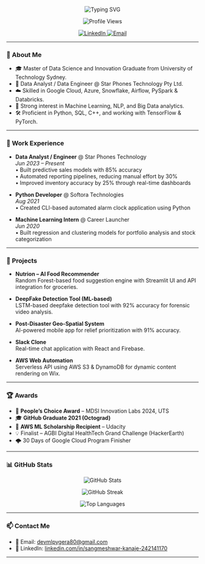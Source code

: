 <!-- Typing SVG Animation -->
<p align="center">
  <img src="https://readme-typing-svg.herokuapp.com?font=Fira+Code&size=24&duration=3000&pause=1000&color=36BCF7&center=true&vCenter=true&width=800&lines=Hi+there+%F0%9F%91%8B;I'm+Sangmeshwar+Kanaje.;Data+Scientist+%7C+AI+Enthusiast+%7C+Data+Analyst+/+Engineer;Welcome+to+my+GitHub+profile!" alt="Typing SVG" />
</p>

<!-- Profile Views Counter -->
<p align="center">
  <img src="https://komarev.com/ghpvc/?username=Sangu80&style=flat-square&color=blue" alt="Profile Views" />
</p>

<!-- Social Media Links -->
<p align="center">
  <a href="https://www.linkedin.com/in/sangmeshwar-kanaje-242141170/" target="_blank">
    <img src="https://img.shields.io/badge/LinkedIn-%230077B5.svg?&style=for-the-badge&logo=linkedin&logoColor=white" alt="LinkedIn" />
  </a>
  <a href="mailto:devmlpygera80@gmail.com">
    <img src="https://img.shields.io/badge/Email-D14836?style=for-the-badge&logo=gmail&logoColor=white" alt="Email" />
  </a>
</p>

---

### 🧠 About Me

- 🎓 Master of Data Science and Innovation Graduate from University of Technology Sydney.
- 💼 Data Analyst / Data Engineer @ Star Phones Technology Pty Ltd.
- ☁️ Skilled in Google Cloud, Azure, Snowflake, Airflow, PySpark & Databricks.
- 🧠 Strong interest in Machine Learning, NLP, and Big Data analytics.
- 🛠️ Proficient in Python, SQL, C++, and working with TensorFlow & PyTorch.

---

### 💼 Work Experience

- **Data Analyst / Engineer** @ Star Phones Technology  
  _Jun 2023 – Present_  
  • Built predictive sales models with 85% accuracy  
  • Automated reporting pipelines, reducing manual effort by 30%  
  • Improved inventory accuracy by 25% through real-time dashboards  

- **Python Developer** @ Softora Technologies  
  _Aug 2021_  
  • Created CLI-based automated alarm clock application using Python  

- **Machine Learning Intern** @ Career Launcher  
  _Jun 2020_  
  • Built regression and clustering models for portfolio analysis and stock categorization  

---

### 🚀 Projects

- **Nutrion – AI Food Recommender**  
  Random Forest-based food suggestion engine with Streamlit UI and API integration for groceries.

- **DeepFake Detection Tool (ML-based)**  
  LSTM-based deepfake detection tool with 92% accuracy for forensic video analysis.

- **Post-Disaster Geo-Spatial System**  
  AI-powered mobile app for relief prioritization with 91% accuracy.

- **Slack Clone**  
  Real-time chat application with React and Firebase.

- **AWS Web Automation**  
  Serverless API using AWS S3 & DynamoDB for dynamic content rendering on Wix.

---

### 🏆 Awards

- 🥇 **People’s Choice Award** – MDSI Innovation Labs 2024, UTS  
- 🎓 **GitHub Graduate 2021 (Octograd)**  
- 🧠 **AWS ML Scholarship Recipient** – Udacity  
- 💡 Finalist – AGBI Digital HealthTech Grand Challenge (HackerEarth)  
- 🌩️ 30 Days of Google Cloud Program Finisher  

---

### 📊 GitHub Stats

<p align="center">
  <img src="https://github-readme-stats.vercel.app/api?username=Sangu80&show_icons=true&theme=radical" alt="GitHub Stats" />
</p>

<p align="center">
  <img src="https://github-readme-streak-stats.herokuapp.com/?user=Sangu80&theme=radical" alt="GitHub Streak" />
</p>

<p align="center">
  <img src="https://github-readme-stats.vercel.app/api/top-langs/?username=Sangu80&layout=compact&theme=radical" alt="Top Languages" />
</p>

---

### 📫 Contact Me

- 📧 Email: [devmlpygera80@gmail.com](mailto:devmlpygera80@gmail.com)  
- 💼 LinkedIn: [linkedin.com/in/sangmeshwar-kanaje-242141170](https://www.linkedin.com/in/sangmeshwar-kanaje-242141170/)

---
